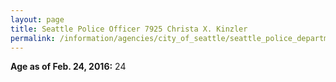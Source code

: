 ```yaml
---
layout: page
title: Seattle Police Officer 7925 Christa X. Kinzler
permalink: /information/agencies/city_of_seattle/seattle_police_department/copbook/7925/
---
```


**Age as of Feb. 24, 2016:** 24

